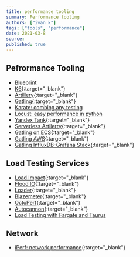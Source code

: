 ```yaml
---
title: performance tooling
summary: Performance tooling
authors: ["ivan k"]
tags: ["tools", "performance"]
date: 2021-03-8
source:
published: true
---
```


## Pefrormance Tooling

- [Blueprint](https://github.com/ik-performance/gatling-blueprint-project)
- [K6](https://k6.io/){:target="_blank"}
- [Artillery](https://artillery.io/){:target="_blank"}
- [Gatling](https://gatling.io/){:target="_blank"}
- [Karate: combing any testing](https://github.com/intuit/karate)
- [Locust: easy performance in python](https://github.com/locustio/locust)
- [Yandex Tank](https://github.com/yandex/yandex-tank){:target="_blank"}
- [Serverless Artilerry](https://github.com/Nordstrom/serverless-artillery){:target="_blank"}
- [Gatling on ECS](https://github.com/nearmap/gatling-on-ecs){:target="_blank"}
- [Gatling AWS](https://github.com/NET-A-PORTER/gatling-on-aws){:target="_blank"}
- [Gatling InfluxDB-Grafana Stack](https://github.com/dblooman/gatling-docker){:target="_blank"}

## Load Testing Services

- [Load Impact](https://loadimpact.com/){:target="_blank"}
- [Flood IO](https://flood.io/){:target="_blank"}
- [Loader](https://loader.io){:target="_blank"}
- [Blazemeter](https://www.blazemeter.com/){:target="_blank"}
- [OctoPerf](https://octoperf.com/){:target="_blank"}
- [Autocannon](https://github.com/mcollina/autocannon){:target="_blank"}
- [Load Testing with Fargate and Taurus](https://github.com/aws-samples/distributed-load-testing-using-aws-fargate)

## Network

- [iPerf: network performance](https://iperf.fr/){:target="_blank"}
